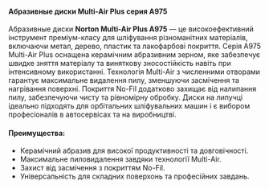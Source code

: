 #### Абразивные диски Multi-Air Plus серия A975

Абразивные диски **Norton Multi-Air Plus A975** — це високоефективний інструмент преміум-класу для шліфування різноманітних матеріалів, включаючи метал, дерево, пластик та лакофарбові покриття. Серія A975 Multi-Air Plus оснащена керамічним абразивним зерном, яке забезпечує швидке зняття матеріалу та виняткову зносостійкість навіть при інтенсивному використанні. Технологія Multi-Air з численними отворами гарантує максимальне видалення пилу, зменшуючи засмічення та нагрівання поверхні. Покриття No-Fil додатково захищає від налипання пилу, забезпечуючи чисту та рівномірну обробку. Диски на липучці ідеально підходять для орбітальних шліфувальних машин і є вибором професіоналів в автосервісах та на виробництві.

#### Преимущества:

- Керамічний абразив для високої продуктивності та довговічності.
- Максимальне пиловидалення завдяки технології Multi-Air.
- Захист від засмічення з покриттям No-Fil.
- Універсальність для складних поверхонь та професійних завдань.
